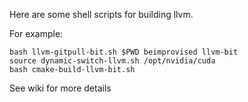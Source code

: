 Here are some shell scripts for building llvm.

For example: 

	bash llvm-gitpull-bit.sh $PWD beimprovised llvm-bit
	source dynamic-switch-llvm.sh /opt/nvidia/cuda
	bash cmake-build-llvm-bit.sh


See wiki for more details
